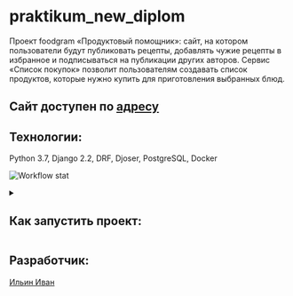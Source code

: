# praktikum_new_diplom 

Проект foodgram  «Продуктовый помощник»: сайт,
на котором пользователи будут публиковать рецепты,
добавлять чужие рецепты в избранное и подписываться на публикации других авторов.
Сервис «Список покупок» позволит пользователям создавать список продуктов,
которые нужно купить для приготовления выбранных блюд.

## Сайт доступен по [адресу](http://158.160.64.151/recipes)

## Технологии:
Python 3.7, Django 2.2, DRF, Djoser, PostgreSQL, Docker

![Workflow stat](https://github.com/ivan-hedgehog/foodgram-project-react/actions/workflows/foodgram_workflow.yml/badge.svg)

<details>
<summary><h2>Как запустить проект:</h2></summary>

### *Клонируйте репозиторий:*
```
git@github.com:ivan-hedgehog/foodgram-project-react.git
```

### *Установите и активируйте виртуальное окружение:*
Win:
```
python -m venv venv
source/venv/Scripts/activate
```

Mac:
```
python3 -m venv venv
source venv/bin/activate
```

### *Установите зависимости из файла requirements.txt:*
```
pip install -r requirements.txt
```

### *Перейдите в директорию с файлом manage.py, создайте и примените миграции (python3 для Mac):*
```
cd backend/foodgram
python manage.py makemigrations
python manage.py migrate
```

### *Создайте суперпользователя (python3 для Mac):*
```
python manage.py createsuperuser
```

### *Запустите сервер (python3 для Mac):*
```
python manage.py runserver
```

### *Чтобы запустить проект через докер:*
В папке **frontend** соберите образ docker `build -t YourDockerNickname/foodgram_frontend .`

В папке **infra** создайте файл **.env** и заполните его данными. Пример:
```
SECRET_KEY=YourSecretKeyFromDjangoProjectSettings
DEBUG=True
ALLOWED_HOSTS='*'
DB_ENGINE=django.db.backends.postgresql
DB_NAME=postgres
DB_USER=postgres
DB_PASSWORD=postgres
DB_HOST=db
DB_PORT=5432
```
Для работы с workflow и деплоем на сервер добавьте Github Secrets. Шаблон:
```
DB_ENGINE=django.db.backends.postgresql
DB_NAME=postgres
DB_USER=postgres
DB_PASSWORD=postgres
DB_HOST=db
DB_PORT=5432
DEBUG=True
DOCKER_PASSWORD=YourPassword
DOCKER_USERNAME=YourUsername

USER=ServerUsername
HOST=ServerIP
PASSPHRASE=GitPassphrase
SSH_KEY=SSHKey (для получения команда: cat ~/.ssh/id_rsa)

TELEGRAM_TO=YourTelegramID
TELEGRAM_TOKEN=BotToken
```
Далее в папке **infra** запустите команду `docker-compose up --build`

После сборки запустите миграции, соберите статику, создайте суперпользователя, подгрузите данные из копии бд:
```
docker-compose exec backend python manage.py makemigrations
docker-compose exec backend python manage.py migrate
docker-compose exec backend python manage.py collectstatic --no-input
docker-compose exec backend python manage.py data_csv_for_db
docker-compose exec backend python manage.py createsuperuser
```
Для остановки контейнера `docker-compose down -v`
</details>


## Разработчик:
[Ильин Иван](https://github.com/ivan-hedgehog)
